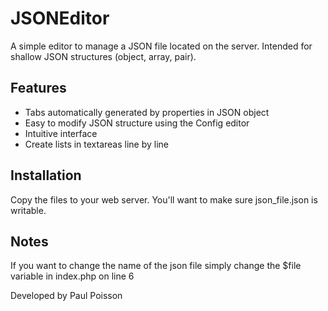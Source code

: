 # JSONEditor

A simple editor to manage a JSON file located on the server. Intended for shallow JSON structures (object, array, pair).

## Features
* Tabs automatically generated by properties in JSON object
* Easy to modify JSON structure using the Config editor
* Intuitive interface
* Create lists in textareas line by line

## Installation

Copy the files to your web server.  You'll want to make sure json_file.json is writable.

## Notes

If you want to change the name of the json file simply change the $file variable in index.php on line 6

Developed by Paul Poisson
